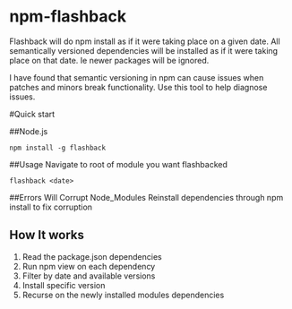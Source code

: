 npm-flashback
=============

Flashback will do npm install as if it were taking place on a given date.  All semantically versioned dependencies will be installed as if it were taking place on that date.  Ie newer packages will be ignored.

I have found that semantic versioning in npm can cause issues when patches and minors break functionality.  Use this tool to help diagnose issues.

#Quick start

##Node.js

    npm install -g flashback

##Usage
Navigate to root of module you want flashbacked

    flashback <date>

##Errors Will Corrupt Node_Modules
  Reinstall dependencies through npm install to fix corruption

## How It works
1. Read the package.json dependencies
2. Run npm view on each dependency
3. Filter by date and available versions
4. Install specific version
5. Recurse on the newly installed modules dependencies
